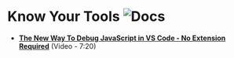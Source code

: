 # Know Your Tools ![Docs](https://img.shields.io/badge/Documentation%20Status-%7E10%25%20Minimal%20Outline-lightgrey?logo=Read%20the%20Docs)


- [**The New Way To Debug JavaScript in VS Code - No Extension Required**](https://youtu.be/tC91t9OvVHA) (Video - 7:20)